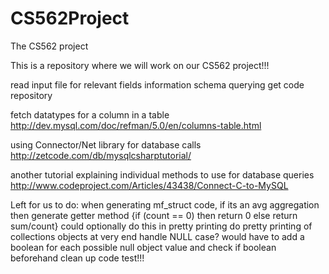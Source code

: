CS562Project
============

The CS562 project

This is a repository where we will work on our CS562 project!!!

read input file for relevant fields
information schema querying
get code repository


fetch datatypes for a column in a table
http://dev.mysql.com/doc/refman/5.0/en/columns-table.html

using Connector/Net library for database calls
http://zetcode.com/db/mysqlcsharptutorial/

another tutorial explaining individual methods to use for database queries
http://www.codeproject.com/Articles/43438/Connect-C-to-MySQL


Left for us to do:
when generating mf_struct code, if its an avg aggregation then generate getter method {if (count == 0) then return 0 else return sum/count}
	could optionally do this in pretty printing
do pretty printing of collections objects at very end
handle NULL case? would have to add a boolean for each possible null object value and check if boolean beforehand
clean up code
test!!!

